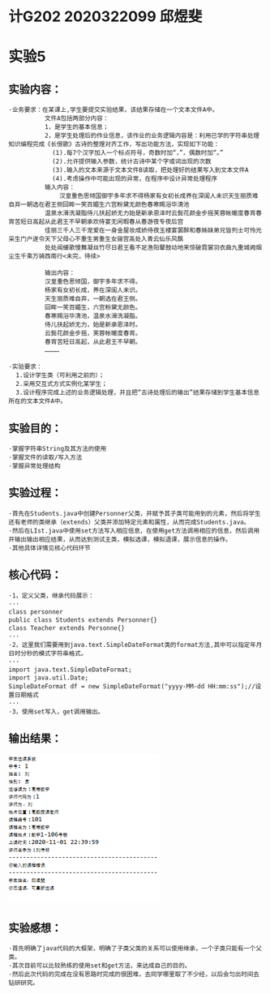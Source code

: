 # 计G202 2020322099 邱煜斐
# 实验5

## 实验内容：
    ·业务要求：在某课上,学生要提交实验结果，该结果存储在一个文本文件A中。
              文件A包括两部分内容：
              1，是学生的基本信息；
              2，是学生处理后的作业信息，该作业的业务逻辑内容是：利用已学的字符串处理知识编程完成《长恨歌》古诗的整理对齐工作，写出功能方法，实现如下功能：
                (1).每7个汉字加入一个标点符号，奇数时加“，”，偶数时加“。”
                (2).允许提供输入参数，统计古诗中某个字或词出现的次数
                (3).输入的文本来源于文本文件B读取，把处理好的结果写入到文本文件A
                (4).考虑操作中可能出现的异常，在程序中设计异常处理程序
              输入内容：
                  汉皇重色思倾国御宇多年求不得杨家有女初长成养在深闺人未识天生丽质难自弃一朝选在君王侧回眸一笑百媚生六宫粉黛无颜色春寒赐浴华清池
              温泉水滑洗凝脂侍儿扶起娇无力始是新承恩泽时云鬓花颜金步摇芙蓉帐暖度春宵春宵苦短日高起从此君王不早朝承欢侍宴无闲暇春从春游夜专夜后宫
              佳丽三千人三千宠爱在一身金屋妆成娇侍夜玉楼宴罢醉和春姊妹弟兄皆列士可怜光采生门户遂令天下父母心不重生男重生女骊宫高处入青云仙乐风飘
              处处闻缓歌慢舞凝丝竹尽日君王看不足渔阳鼙鼓动地来惊破霓裳羽衣曲九重城阙烟尘生千乘万骑西南行<未完，待续>

              输出内容：
              汉皇重色思倾国，御宇多年求不得。
              杨家有女初长成，养在深闺人未识。
              天生丽质难自弃，一朝选在君王侧。
              回眸一笑百媚生，六宫粉黛无颜色。
              春寒赐浴华清池，温泉水滑洗凝脂。
              侍儿扶起娇无力，始是新承恩泽时。
              云鬓花颜金步摇，芙蓉帐暖度春宵。
              春宵苦短日高起，从此君王不早朝。
              …………

    ·实验要求：
      1.设计学生类（可利用之前的）；
      2.采用交互式方式实例化某学生；
      3.设计程序完成上述的业务逻辑处理，并且把“古诗处理后的输出”结果存储到学生基本信息所在的文本文件A中。

      
## 实验目的：
    ·掌握字符串String及其方法的使用
    ·掌握文件的读取/写入方法
    ·掌握异常处理结构

## 实验过程：
    ·首先在Students.java中创建Personner父类，并赋予其子类可能用到的元素，然后将学生还有老师的类继承（extends）父类并添加特定元素和属性，从而完成Students.java。
    ·然后在LIst.java中使用set方法写入相应信息，在使用get方法调用相应的信息，然后调用并输出输出相应结果，从而达到测试主类，模拟选课，模拟退课，展示信息的操作。
    ·其他具体详情见核心代码环节
## 核心代码：
    ·1，定义父类，继承代码展示：
    ···
    class personner
    public class Students extends Personner{}
    class Teacher extends Personne{}
    ···
    ·2，这里我们需要用到java.text.SimpleDateFormat类的format方法,其中可以指定年月日时分秒的模式字符串格式。
    ···
    import java.text.SimpleDateFormat;
    import java.util.Date;
    SimpleDateFormat df = new SimpleDateFormat("yyyy-MM-dd HH:mm:ss");//设置日期格式
    ···
    ·3，使用set写入，get调用输出。
## 输出结果：
![](https://github.com/qiuyufei/shiyan3/blob/main/1.png)

## 实验感想：
    ·首先明确了java代码的大框架，明确了子类父类的关系可以使用继承，一个子类只能有一个父类。
    ·其次目前可以比较熟练的使用set和get方法，来达成自己的目的。
    ·然后此次代码的完成在没有思路时完成的很困难，去同学哪里取了不少经，以后会匀出时间去钻研研究。
